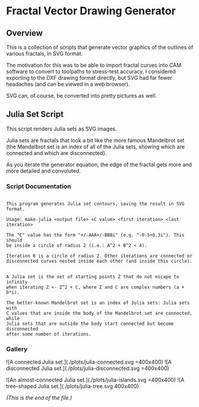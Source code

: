 # Fractal Vector Drawing Generator

## Overview

This is a collection of scripts that generate vector graphics of the
outlines of various fractals, in SVG format.

The motivation for this was to be able to import fractal curves into CAM
software to convert to toolpaths to stress-test accuracy. I considered
exporting to the DXF drawing format directly, but SVG had far fewer
headaches (and can be viewed in a web browser).

SVG can, of course, be converted into pretty pictures as well.

## Julia Set Script

This script renders Julia sets as SVG images.

Julia sets are fractals that look a bit like the more famous Mandelbrot set
(the Mandelbrot set is an index of all of the Julia sets, showing which are
connected and which are disconnected).

As you iterate the generator equation, the edge of the fractal gets more and
more detailed and convoluted.

### Script Documentation

<!-- NOTE - We have to copypasta this, since GitHub has no embed feature. -->
```

This program generates Julia set contours, saving the result in SVG format.

Usage: make-julia <output file> <C value> <first iteration> <last iteration>

The "C" value has the form "+/-AAA+/-BBBi" (e.g. "-0.5+0.3i"). This should
be inside a circle of radius 2 (i.e.: A^2 + B^2 < 4).

Iteration 0 is a circle of radius 2. Other iterations are connected or
disconnected curves nested inside each other (and inside this circle).


A Julia set is the set of starting points Z that do not escape to infinity
when iterating Z <- Z^2 + C, where Z and C are complex numbers (a + b*i).

The better-known Mandelbrot set is an index of Julia sets: Julia sets with
C values that are inside the body of the Mandelbrot set are connected, while
Julia sets that are outside the body start connected but become disconnected
after some number of iterations.

```

### Gallery

![A connected Julia set.](./plots/julia-connected.svg =400x400)
![A disconnected Julia set.](./plots/julia-disconnected.svg =400x400)

![An almost-connected Julia set.](./plots/julia-islands.svg =400x400)
![A tree-shaped Julia set.](./plots/julia-tree.svg 400x400)


_(This is the end of the file.)_
